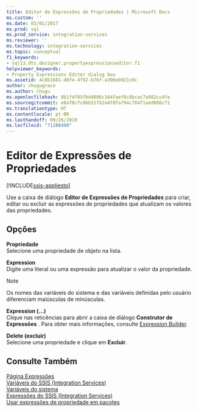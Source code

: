 ```yaml
---
title: Editor de Expressões de Propriedades | Microsoft Docs
ms.custom: ''
ms.date: 03/01/2017
ms.prod: sql
ms.prod_service: integration-services
ms.reviewer: ''
ms.technology: integration-services
ms.topic: conceptual
f1_keywords:
- sql13.dts.designer.propertyexpressionseditor.f1
helpviewer_keywords:
- Property Expressions Editor dialog box
ms.assetid: 4c8b1681-d8fe-4f92-b76f-a396eb921c0c
author: chugugrace
ms.author: chugu
ms.openlocfilehash: 8b1f4f85fbd4806c164faef0c8bcac7a982cc4fe
ms.sourcegitcommit: e8af8cfc0bb51f62a4f0fa794c784f1aed006c71
ms.translationtype: HT
ms.contentlocale: pt-BR
ms.lasthandoff: 09/26/2019
ms.locfileid: "71288490"
---
```

# <a name="property-expressions-editor"></a>Editor de Expressões de Propriedades

[!INCLUDE[ssis-appliesto](../../includes/ssis-appliesto-ssvrpluslinux-asdb-asdw-xxx.md)]


  Use a caixa de diálogo **Editor de Expressões de Propriedades** para criar, editar ou excluir as expressões de propriedades que atualizam os valores das propriedades.  
  
## <a name="options"></a>Opções  
 **Propriedade**  
 Selecione uma propriedade de objeto na lista.  
  
 **Expression**  
 Digite uma literal ou uma expressão para atualizar o valor da propriedade.  
  
> [!NOTE]  
>  Os nomes das variáveis do sistema e das variáveis definidas pelo usuário diferenciam maiúsculas de minúsculas.  
  
 **Expression (...)**  
 Clique nas reticências para abrir a caixa de diálogo **Construtor de Expressões** . Para obter mais informações, consulte [Expression Builder](../../integration-services/expressions/expression-builder.md).  
  
 **Delete (excluir)**  
 Selecione uma propriedade e clique em **Excluir**.  
  
## <a name="see-also"></a>Consulte Também  
 [Página Expressões](../../integration-services/expressions/expressions-page.md)   
 [Variáveis do SSIS &#40;Integration Services&#41;](../../integration-services/integration-services-ssis-variables.md)   
 [Variáveis do sistema](../../integration-services/system-variables.md)   
 [Expressões do SSIS &#40;Integration Services&#41;](../../integration-services/expressions/integration-services-ssis-expressions.md)   
 [Usar expressões de propriedade em pacotes](../../integration-services/expressions/use-property-expressions-in-packages.md)  
  
  
